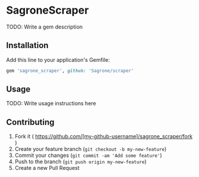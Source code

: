 # SagroneScraper

TODO: Write a gem description

## Installation

Add this line to your application's Gemfile:

```ruby
gem 'sagrone_scraper', github: 'Sagrone/scraper'
```

## Usage

TODO: Write usage instructions here

## Contributing

1. Fork it ( https://github.com/[my-github-username]/sagrone_scraper/fork )
2. Create your feature branch (`git checkout -b my-new-feature`)
3. Commit your changes (`git commit -am 'Add some feature'`)
4. Push to the branch (`git push origin my-new-feature`)
5. Create a new Pull Request
